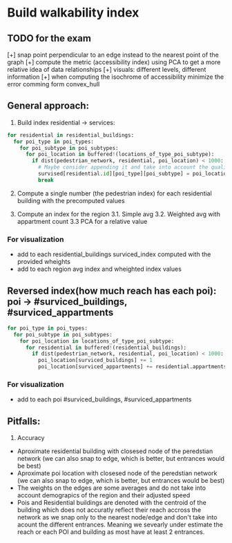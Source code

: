 # Build walkability index

## TODO for the exam

[+] snap point perpendicular to an edge instead to the nearest point of the graph
[+] compute the metric (accessibility index) using PCA to get a more relative idea of data relationships
[+] visuals: different levels, different information
[+] when computing the isochrome of accessibility minimize the error comming form convex_hull

## General approach:

1. Build index residential -> services:

```python
for residential in residential_buildings:
  for poi_type in poi_types:
    for poi_subtype in poi_subtypes:
      for poi_location in buffered!(locations_of_type_poi_subtype):
        if dist(pedestrian_network, residential, poi_location) < 1000:
          # Maybe consider appending it and take into account the quality/quantity of the services to adjust the weight later
          survised[residential.id][poi_type][poi_subtype] = poi_location.id
          break
```

2. Compute a single number (the pedestrian index) for each residential building with the precomputed values

3. Compute an index for the region
   3.1. Simple avg
   3.2. Weighted avg with appartment count
   3.3 PCA for a relative value

### For visualization

- add to each residential_buildings surviced_index computed with the provided wheights
- add to each region avg index and wheighted index values

## Reversed index(how much reach has each poi): poi -> #surviced_buildings, #surviced_appartments

```python
for poi_type in poi_types:
  for poi_subtype in poi_subtypes:
    for poi_location in locations_of_type_poi_subtype:
      for residential in buffered!(residential_buildings):
        if dist(pedestrian_network, residential, poi_location) < 1000:
          poi_location[surviced_buildings] += 1
          poi_location[surviced_appartments] += residential.appartments
```

### For visualization

- add to each poi #surviced_buildings, #surviced_appartments

## Pitfalls:

1. Accuracy

- Aproximate residential building with closesed node of the peredstian network (we can also snap to edge, which is better, but entrances would be best)
- Aproximate poi location with closesed node of the peredstian network (we can also snap to edge, which is better, but entrances would be best)
- The weights on the edges are some averages and do not take into account demograpics of the region and their adjusted speed
- Pois and Residential buildings are denoted with the centroid of the building which does not accuratly reflect their reach accross the network as we snap only to the nearest node/edge and don't take into acount the different entrances. Meaning we sevearly under estimate the reach or each POI and building as most have at least 2 entrances.
